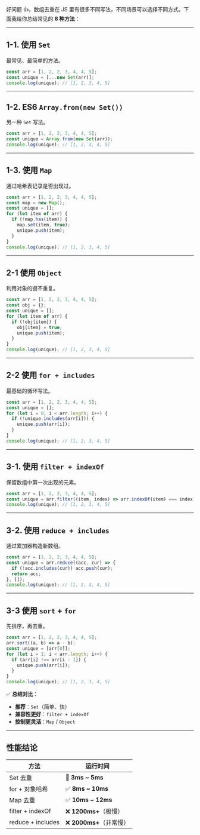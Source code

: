 好问题 👍，数组去重在 JS 里有很多不同写法，不同场景可以选择不同方式。下面我给你总结常见的 **8 种方法**：

---

## 1-1. **使用 `Set`**

最常见、最简单的方法。

```js
const arr = [1, 2, 2, 3, 4, 4, 5];
const unique = [...new Set(arr)];
console.log(unique); // [1, 2, 3, 4, 5]
```

---

## 1-2. **ES6 `Array.from(new Set())`**

另一种 `Set` 写法。

```js
const arr = [1, 2, 2, 3, 4, 4, 5];
const unique = Array.from(new Set(arr));
console.log(unique); // [1, 2, 3, 4, 5]
```

---

## 1-3. **使用 `Map`**

通过哈希表记录是否出现过。

```js
const arr = [1, 2, 2, 3, 4, 4, 5];
const map = new Map();
const unique = [];
for (let item of arr) {
  if (!map.has(item)) {
    map.set(item, true);
    unique.push(item);
  }
}
console.log(unique); // [1, 2, 3, 4, 5]
```

---

## 2-1 **使用 `Object`**

利用对象的键不重复。

```js
const arr = [1, 2, 2, 3, 4, 4, 5];
const obj = {};
const unique = [];
for (let item of arr) {
  if (!obj[item]) {
    obj[item] = true;
    unique.push(item);
  }
}
console.log(unique); // [1, 2, 3, 4, 5]
```

---

## 2-2 **使用 `for + includes`**

最基础的循环写法。

```js
const arr = [1, 2, 2, 3, 4, 4, 5];
const unique = [];
for (let i = 0; i < arr.length; i++) {
  if (!unique.includes(arr[i])) {
    unique.push(arr[i]);
  }
}
console.log(unique); // [1, 2, 3, 4, 5]
```

---

## 3-1. **使用 `filter + indexOf`**

保留数组中第一次出现的元素。

```js
const arr = [1, 2, 2, 3, 4, 4, 5];
const unique = arr.filter((item, index) => arr.indexOf(item) === index);
console.log(unique); // [1, 2, 3, 4, 5]
```

---

## 3-2. **使用 `reduce + includes`**

通过累加器构造新数组。

```js
const arr = [1, 2, 2, 3, 4, 4, 5];
const unique = arr.reduce((acc, cur) => {
  if (!acc.includes(cur)) acc.push(cur);
  return acc;
}, []);
console.log(unique); // [1, 2, 3, 4, 5]
```

---

## 3-3 **使用 `sort` + `for`**

先排序，再去重。

```js
const arr = [1, 2, 2, 3, 4, 4, 5];
arr.sort((a, b) => a - b);
const unique = [arr[0]];
for (let i = 1; i < arr.length; i++) {
  if (arr[i] !== arr[i - 1]) {
    unique.push(arr[i]);
  }
}
console.log(unique); // [1, 2, 3, 4, 5]
```

✅ **总结对比**：

- **推荐**：`Set`（简单、快）
- **兼容性更好**：`filter + indexOf`
- **控制更灵活**：`Map` / `Object`

---
## 性能结论
| 方法              | 运行时间                 |
| ----------------- | ------------------------ |
| Set 去重          | 🥇 **3ms ~ 5ms**         |
| for + 对象哈希    | ✅ **8ms ~ 10ms**        |
| Map 去重          | ✅ **10ms ~ 12ms**       |
| filter + indexOf  | ❌ **1200ms+**（极慢）   |
| reduce + includes | ❌ **2000ms+**（非常慢） |
